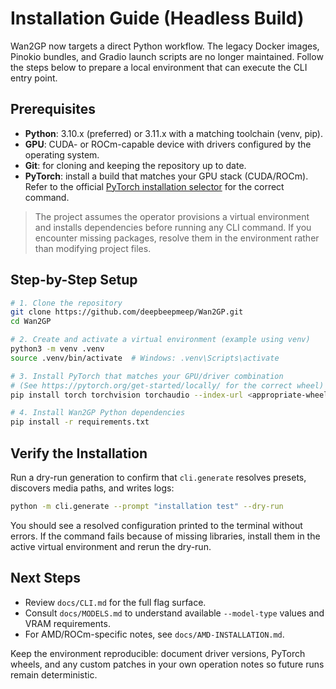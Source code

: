 # Installation Guide (Headless Build)

Wan2GP now targets a direct Python workflow. The legacy Docker images, Pinokio bundles, and Gradio launch scripts are no longer maintained. Follow the steps below to prepare a local environment that can execute the CLI entry point.

## Prerequisites
- **Python**: 3.10.x (preferred) or 3.11.x with a matching toolchain (venv, pip).  
- **GPU**: CUDA- or ROCm-capable device with drivers configured by the operating system.  
- **Git**: for cloning and keeping the repository up to date.  
- **PyTorch**: install a build that matches your GPU stack (CUDA/ROCm). Refer to the official [PyTorch installation selector](https://pytorch.org/get-started/locally/) for the correct command.

> The project assumes the operator provisions a virtual environment and installs dependencies before running any CLI command. If you encounter missing packages, resolve them in the environment rather than modifying project files.

## Step-by-Step Setup
```bash
# 1. Clone the repository
git clone https://github.com/deepbeepmeep/Wan2GP.git
cd Wan2GP

# 2. Create and activate a virtual environment (example using venv)
python3 -m venv .venv
source .venv/bin/activate  # Windows: .venv\Scripts\activate

# 3. Install PyTorch that matches your GPU/driver combination
# (See https://pytorch.org/get-started/locally/ for the correct wheel)
pip install torch torchvision torchaudio --index-url <appropriate-wheel-index>

# 4. Install Wan2GP Python dependencies
pip install -r requirements.txt
```

## Verify the Installation
Run a dry-run generation to confirm that `cli.generate` resolves presets, discovers media paths, and writes logs:

```bash
python -m cli.generate --prompt "installation test" --dry-run
```

You should see a resolved configuration printed to the terminal without errors. If the command fails because of missing libraries, install them in the active virtual environment and rerun the dry-run.

## Next Steps
- Review `docs/CLI.md` for the full flag surface.  
- Consult `docs/MODELS.md` to understand available `--model-type` values and VRAM requirements.  
- For AMD/ROCm-specific notes, see `docs/AMD-INSTALLATION.md`.

Keep the environment reproducible: document driver versions, PyTorch wheels, and any custom patches in your own operation notes so future runs remain deterministic.
